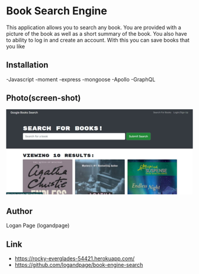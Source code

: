 # Book Search Engine
This application allows you to search any book. You are provided with a picture of the book as well as a short summary of the book. You also have to ability to log in and create an account. With this you can save books that you like

## Installation
-Javascript
-moment
-express
-mongoose
-Apollo
-GraphQL

## Photo(screen-shot)
![photo](asset/Screenshot.jpg)

## Author
Logan Page (logandpage)

## Link
- https://rocky-everglades-54421.herokuapp.com/
- https://github.com/logandpage/book-engine-search